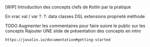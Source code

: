 [WIP] Introduction des concepts clefs de Kotlin par la pratique


En vrac
  val / var
  ?. ?:
  data classes
  DSL
  extensions
    proprieté
    méthode
    
 
 TODO 
    Augmenter les commentaires pour faire suivre le public sur les concepts
    Rajouter UNE slide de présentation des concepts en intro 
    
    https://javalin.io/documentation#getting-started
